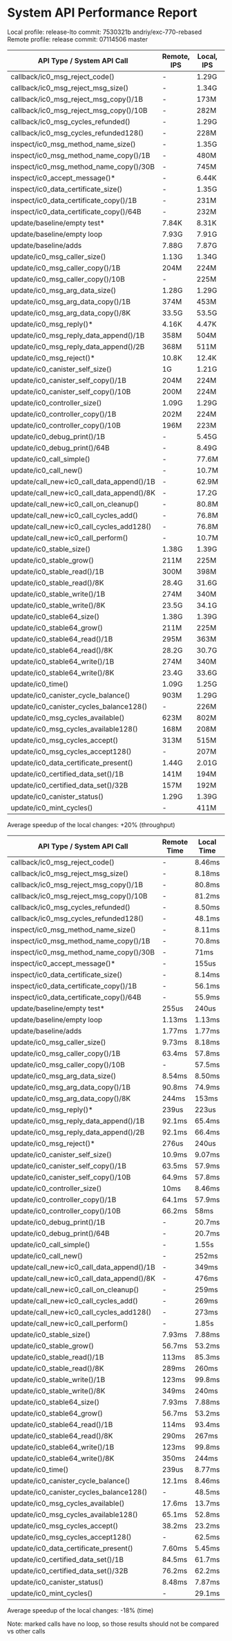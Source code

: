 System API Performance Report
=============================

Local  profile: release-lto commit: 7530321b andriy/exc-770-rebased
Remote profile: release     commit: 07114506 master

| API Type / System API Call                 | Remote, IPS | Local, IPS  | Speedup |
| ------------------------------------------ | ----------- | ----------- | ------- |
| callback/ic0_msg_reject_code()             |           - |       1.29G |       - |
| callback/ic0_msg_reject_msg_size()         |           - |       1.34G |       - |
| callback/ic0_msg_reject_msg_copy()/1B      |           - |        173M |       - |
| callback/ic0_msg_reject_msg_copy()/10B     |           - |        282M |       - |
| callback/ic0_msg_cycles_refunded()         |           - |       1.29G |       - |
| callback/ic0_msg_cycles_refunded128()      |           - |        228M |       - |
| inspect/ic0_msg_method_name_size()         |           - |       1.35G |       - |
| inspect/ic0_msg_method_name_copy()/1B      |           - |        480M |       - |
| inspect/ic0_msg_method_name_copy()/30B     |           - |        745M |       - |
| inspect/ic0_accept_message()*              |           - |       6.44K |       - |
| inspect/ic0_data_certificate_size()        |           - |       1.35G |       - |
| inspect/ic0_data_certificate_copy()/1B     |           - |        231M |       - |
| inspect/ic0_data_certificate_copy()/64B    |           - |        232M |       - |
| update/baseline/empty test*                |       7.84K |       8.31K |     +5% |
| update/baseline/empty loop                 |       7.93G |       7.91G |     -1% |
| update/baseline/adds                       |       7.88G |       7.87G |     -1% |
| update/ic0_msg_caller_size()               |       1.13G |       1.34G |    +18% |
| update/ic0_msg_caller_copy()/1B            |        204M |        224M |     +9% |
| update/ic0_msg_caller_copy()/10B           |           - |        225M |       - |
| update/ic0_msg_arg_data_size()             |       1.28G |       1.29G |     +0% |
| update/ic0_msg_arg_data_copy()/1B          |        374M |        453M |    +21% |
| update/ic0_msg_arg_data_copy()/8K          |       33.5G |       53.5G |    +59% |
| update/ic0_msg_reply()*                    |       4.16K |       4.47K |     +7% |
| update/ic0_msg_reply_data_append()/1B      |        358M |        504M |    +40% |
| update/ic0_msg_reply_data_append()/2B      |        368M |        511M |    +38% |
| update/ic0_msg_reject()*                   |       10.8K |       12.4K |    +14% |
| update/ic0_canister_self_size()            |          1G |       1.21G |    +21% |
| update/ic0_canister_self_copy()/1B         |        204M |        224M |     +9% |
| update/ic0_canister_self_copy()/10B        |        200M |        224M |    +12% |
| update/ic0_controller_size()               |       1.09G |       1.29G |    +18% |
| update/ic0_controller_copy()/1B            |        202M |        224M |    +10% |
| update/ic0_controller_copy()/10B           |        196M |        223M |    +13% |
| update/ic0_debug_print()/1B                |           - |       5.45G |       - |
| update/ic0_debug_print()/64B               |           - |       8.49G |       - |
| update/ic0_call_simple()                   |           - |       77.6M |       - |
| update/ic0_call_new()                      |           - |       10.7M |       - |
| update/call_new+ic0_call_data_append()/1B  |           - |       62.9M |       - |
| update/call_new+ic0_call_data_append()/8K  |           - |       17.2G |       - |
| update/call_new+ic0_call_on_cleanup()      |           - |       80.8M |       - |
| update/call_new+ic0_call_cycles_add()      |           - |       76.8M |       - |
| update/call_new+ic0_call_cycles_add128()   |           - |       76.8M |       - |
| update/call_new+ic0_call_perform()         |           - |       10.7M |       - |
| update/ic0_stable_size()                   |       1.38G |       1.39G |     +0% |
| update/ic0_stable_grow()                   |        211M |        225M |     +6% |
| update/ic0_stable_read()/1B                |        300M |        398M |    +32% |
| update/ic0_stable_read()/8K                |       28.4G |       31.6G |    +11% |
| update/ic0_stable_write()/1B               |        274M |        340M |    +24% |
| update/ic0_stable_write()/8K               |       23.5G |       34.1G |    +45% |
| update/ic0_stable64_size()                 |       1.38G |       1.39G |     +0% |
| update/ic0_stable64_grow()                 |        211M |        225M |     +6% |
| update/ic0_stable64_read()/1B              |        295M |        363M |    +23% |
| update/ic0_stable64_read()/8K              |       28.2G |       30.7G |     +8% |
| update/ic0_stable64_write()/1B             |        274M |        340M |    +24% |
| update/ic0_stable64_write()/8K             |       23.4G |       33.6G |    +43% |
| update/ic0_time()                          |       1.09G |       1.25G |    +14% |
| update/ic0_canister_cycle_balance()        |        903M |       1.29G |    +42% |
| update/ic0_canister_cycles_balance128()    |           - |        226M |       - |
| update/ic0_msg_cycles_available()          |        623M |        802M |    +28% |
| update/ic0_msg_cycles_available128()       |        168M |        208M |    +23% |
| update/ic0_msg_cycles_accept()             |        313M |        515M |    +64% |
| update/ic0_msg_cycles_accept128()          |           - |        207M |       - |
| update/ic0_data_certificate_present()      |       1.44G |       2.01G |    +39% |
| update/ic0_certified_data_set()/1B         |        141M |        194M |    +37% |
| update/ic0_certified_data_set()/32B        |        157M |        192M |    +22% |
| update/ic0_canister_status()               |       1.29G |       1.39G |     +7% |
| update/ic0_mint_cycles()                   |           - |        411M |       - |

Average speedup of the local changes: +20% (throughput)

| API Type / System API Call                 | Remote Time | Local Time  | Speedup |
| ------------------------------------------ | ----------- | ----------- | ------- |
| callback/ic0_msg_reject_code()             |           - |      8.46ms |       - |
| callback/ic0_msg_reject_msg_size()         |           - |      8.18ms |       - |
| callback/ic0_msg_reject_msg_copy()/1B      |           - |      80.8ms |       - |
| callback/ic0_msg_reject_msg_copy()/10B     |           - |      81.2ms |       - |
| callback/ic0_msg_cycles_refunded()         |           - |      8.50ms |       - |
| callback/ic0_msg_cycles_refunded128()      |           - |      48.1ms |       - |
| inspect/ic0_msg_method_name_size()         |           - |      8.11ms |       - |
| inspect/ic0_msg_method_name_copy()/1B      |           - |      70.8ms |       - |
| inspect/ic0_msg_method_name_copy()/30B     |           - |        71ms |       - |
| inspect/ic0_accept_message()*              |           - |       155us |       - |
| inspect/ic0_data_certificate_size()        |           - |      8.14ms |       - |
| inspect/ic0_data_certificate_copy()/1B     |           - |      56.1ms |       - |
| inspect/ic0_data_certificate_copy()/64B    |           - |      55.9ms |       - |
| update/baseline/empty test*                |       255us |       240us |     -6% |
| update/baseline/empty loop                 |      1.13ms |      1.13ms |     +0% |
| update/baseline/adds                       |      1.77ms |      1.77ms |     +0% |
| update/ic0_msg_caller_size()               |      9.73ms |      8.18ms |    -16% |
| update/ic0_msg_caller_copy()/1B            |      63.4ms |      57.8ms |     -9% |
| update/ic0_msg_caller_copy()/10B           |           - |      57.5ms |       - |
| update/ic0_msg_arg_data_size()             |      8.54ms |      8.50ms |     -1% |
| update/ic0_msg_arg_data_copy()/1B          |      90.8ms |      74.9ms |    -18% |
| update/ic0_msg_arg_data_copy()/8K          |       244ms |       153ms |    -38% |
| update/ic0_msg_reply()*                    |       239us |       223us |     -7% |
| update/ic0_msg_reply_data_append()/1B      |      92.1ms |      65.4ms |    -29% |
| update/ic0_msg_reply_data_append()/2B      |      92.1ms |      66.4ms |    -28% |
| update/ic0_msg_reject()*                   |       276us |       240us |    -14% |
| update/ic0_canister_self_size()            |      10.9ms |      9.07ms |    -17% |
| update/ic0_canister_self_copy()/1B         |      63.5ms |      57.9ms |     -9% |
| update/ic0_canister_self_copy()/10B        |      64.9ms |      57.8ms |    -11% |
| update/ic0_controller_size()               |        10ms |      8.46ms |    -16% |
| update/ic0_controller_copy()/1B            |      64.1ms |      57.9ms |    -10% |
| update/ic0_controller_copy()/10B           |      66.2ms |        58ms |    -13% |
| update/ic0_debug_print()/1B                |           - |      20.7ms |       - |
| update/ic0_debug_print()/64B               |           - |      20.7ms |       - |
| update/ic0_call_simple()                   |           - |       1.55s |       - |
| update/ic0_call_new()                      |           - |       252ms |       - |
| update/call_new+ic0_call_data_append()/1B  |           - |       349ms |       - |
| update/call_new+ic0_call_data_append()/8K  |           - |       476ms |       - |
| update/call_new+ic0_call_on_cleanup()      |           - |       259ms |       - |
| update/call_new+ic0_call_cycles_add()      |           - |       269ms |       - |
| update/call_new+ic0_call_cycles_add128()   |           - |       273ms |       - |
| update/call_new+ic0_call_perform()         |           - |       1.85s |       - |
| update/ic0_stable_size()                   |      7.93ms |      7.88ms |     -1% |
| update/ic0_stable_grow()                   |      56.7ms |      53.2ms |     -7% |
| update/ic0_stable_read()/1B                |       113ms |      85.3ms |    -25% |
| update/ic0_stable_read()/8K                |       289ms |       260ms |    -11% |
| update/ic0_stable_write()/1B               |       123ms |      99.8ms |    -19% |
| update/ic0_stable_write()/8K               |       349ms |       240ms |    -32% |
| update/ic0_stable64_size()                 |      7.93ms |      7.88ms |     -1% |
| update/ic0_stable64_grow()                 |      56.7ms |      53.2ms |     -7% |
| update/ic0_stable64_read()/1B              |       114ms |      93.4ms |    -19% |
| update/ic0_stable64_read()/8K              |       290ms |       267ms |     -8% |
| update/ic0_stable64_write()/1B             |       123ms |      99.8ms |    -19% |
| update/ic0_stable64_write()/8K             |       350ms |       244ms |    -31% |
| update/ic0_time()                          |       239us |      8.77ms |   -100% |
| update/ic0_canister_cycle_balance()        |      12.1ms |      8.46ms |    -31% |
| update/ic0_canister_cycles_balance128()    |           - |      48.5ms |       - |
| update/ic0_msg_cycles_available()          |      17.6ms |      13.7ms |    -23% |
| update/ic0_msg_cycles_available128()       |      65.1ms |      52.8ms |    -19% |
| update/ic0_msg_cycles_accept()             |      38.2ms |      23.2ms |    -40% |
| update/ic0_msg_cycles_accept128()          |           - |      62.5ms |       - |
| update/ic0_data_certificate_present()      |      7.60ms |      5.45ms |    -29% |
| update/ic0_certified_data_set()/1B         |      84.5ms |      61.7ms |    -27% |
| update/ic0_certified_data_set()/32B        |      76.2ms |      62.2ms |    -19% |
| update/ic0_canister_status()               |      8.48ms |      7.87ms |     -8% |
| update/ic0_mint_cycles()                   |           - |      29.1ms |       - |

Average speedup of the local changes: -18% (time)

Note: marked calls have no loop, so those results should not be compared vs other calls
